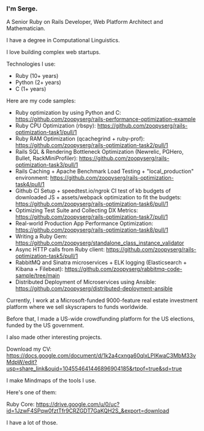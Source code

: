 ### I'm Serge.
A Senior Ruby on Rails Developer, Web Platform Architect and Mathematician.

I have a degree in Computational Linguistics.

I love building complex web startups.

Technologies I use:
- Ruby (10+ years)
- Python (2+ years)
- C (1+ years)

Here are my code samples:
- Ruby optimization by using Python and C: https://github.com/zoopyserg/rails-performance-optimization-example
- Ruby CPU Optimization (rbspy): https://github.com/zoopyserg/rails-optimization-task1/pull/1
- Ruby RAM Optimization (qcachegrind + ruby-prof): https://github.com/zoopyserg/rails-optimization-task2/pull/1
- Rails SQL & Rendering Bottleneck Optimization (Newrelic, PGHero, Bullet, RackMiniProfiler): https://github.com/zoopyserg/rails-optimization-task3/pull/1
- Rails Caching + Apache Benchmark Load Testing + "local_production" environment: https://github.com/zoopyserg/rails-optimization-task4/pull/1
- Github CI Setup + speedtest.io/ngrok CI test of kb budgets of downloaded JS + assets/webpack optimization to fit the budgets: https://github.com/zoopyserg/rails-optimization-task6/pull/1
- Optimizing Test Suite and Collecting DX Metrics: https://github.com/zoopyserg/rails-optimization-task7/pull/1
- Real-world Production App Performance Optimization: https://github.com/zoopyserg/rails-optimization-task8/pull/1
- Writing a Ruby Gem: https://github.com/zoopyserg/standalone_class_instance_validator
- Async HTTP calls from Ruby client: https://github.com/zoopyserg/rails-optimization-task5/pull/1
- RabbitMQ and Sinatra microservices + ELK logging (Elasticsearch + Kibana + Filebeat): https://github.com/zoopyserg/rabbitmq-code-sample/tree/main
- Distributed Deployment of Microservices using Ansible: https://github.com/zoopyserg/distributed-deployment-ansible

Currently, I work at a Microsoft-funded 9000-feature real estate investment platform where we sell skyscrapers to funds worldwide.

Before that, I made a US-wide crowdfunding platform for the US elections, funded by the US government.

I also made other interesting projects.

Download my CV: https://docs.google.com/document/d/1k2a4cxnga60qlxLPIKwaC3MbM33vMdpW/edit?usp=share_link&ouid=104554641446896904185&rtpof=true&sd=true

I make Mindmaps of the tools I use.

Here's one of them:

Ruby Core: https://drive.google.com/u/0/uc?id=1JzwF4SPqw0fztTfr9CRZGDT7GaKQH2S_&export=download

I have a lot of those.

